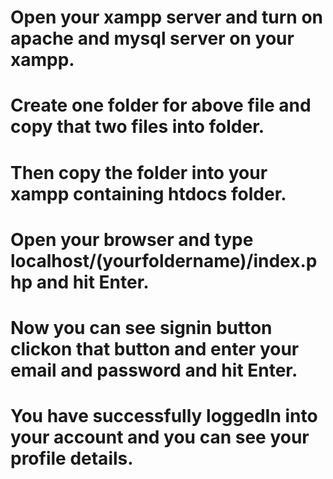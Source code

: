 # Open your xampp server and turn on apache and mysql server on your xampp.
# Create one folder for above file and copy that two files into folder.
# Then copy the folder into your xampp containing htdocs folder.
# Open your browser and type localhost/(yourfoldername)/index.php   and hit Enter.
# Now you can see signin button clickon that button and enter your email and password and hit Enter.
# You have successfully loggedIn into your account and you can see your profile details.
